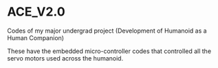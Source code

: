 # ACE_V2.0
Codes of my major undergrad project (Development of Humanoid as a Human Companion)

These have the embedded micro-controller codes that controlled all the servo motors used across the humanoid.

